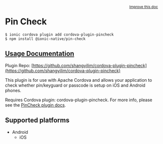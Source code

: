 <a style="float:right;font-size:12px;" href="http://github.com/ionic-team/ionic-native/edit/master/src/@ionic-native/plugins/pin-check/index.ts#L1">
  Improve this doc
</a>

# Pin Check

```
$ ionic cordova plugin add cordova-plugin-pincheck
$ npm install @ionic-native/pin-check
```

## [Usage Documentation](https://ionicframework.com/docs/native/pin-check/)

Plugin Repo: [https://github.com/shangyilim/cordova-plugin-pincheck](https://github.com/shangyilim/cordova-plugin-pincheck)

This plugin is for use with Apache Cordova and allows your application to check whether pin/keyguard or passcode is setup on iOS and Android phones.

Requires Cordova plugin: cordova-plugin-pincheck. For more info, please see the [PinCheck plugin docs](https://github.com/ohh2ahh/AppAvailability).

## Supported platforms

- Android
  - iOS
  


